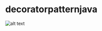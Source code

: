 # decoratorpatternjava
![alt text](http://best-practice-software-engineering.ifs.tuwien.ac.at/patterns/images/decorator_simple.jpg)
